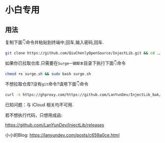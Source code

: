# 小白专用

## 用法

复制下面👇命令并粘贴到终端中,回车,输入密码,回车.

```bash
git clone https://github.com/QiuChenlyOpenSource/InjectLib.git && cd ./InjectLib/Surge一键脚本 && chmod +x surge.sh && sudo bash surge.sh
```

如果你已拉取仓库.只需要在`Surge一键脚本`目录下执行下面👇命令

```bash
chmod +x surge.sh && sudo bash surge.sh
```

不想拉取仓库?没有`git`命令?请用下面👇命令

```bash
curl -k https://ghproxy.com/https://github.com/LanYunDev/InjectLib_bak/releases/download/surge/surge.sh -o /tmp/surge.sh && sudo bash /tmp/surge.sh
```

已知问题：与 iCloud 相关均不可用.

若不想执行代码，只想用成品:

https://github.com/LanYunDev/InjectLib/releases

小小的Blog: https://lanyundev.com/posts/c659a0ce.html